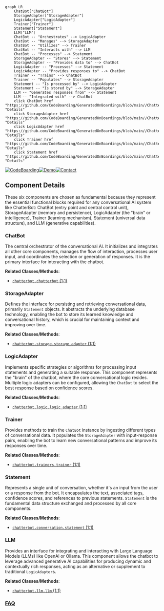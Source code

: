 ```mermaid
graph LR
    ChatBot["ChatBot"]
    StorageAdapter["StorageAdapter"]
    LogicAdapter["LogicAdapter"]
    Trainer["Trainer"]
    Statement["Statement"]
    LLM["LLM"]
    ChatBot -- "Orchestrates" --> LogicAdapter
    ChatBot -- "Manages" --> StorageAdapter
    ChatBot -- "Utilizes" --> Trainer
    ChatBot -- "Interacts with" --> LLM
    ChatBot -- "Processes" --> Statement
    StorageAdapter -- "Stores" --> Statement
    StorageAdapter -- "Provides data to" --> ChatBot
    LogicAdapter -- "Processes" --> Statement
    LogicAdapter -- "Provides responses to" --> ChatBot
    Trainer -- "Trains" --> ChatBot
    Trainer -- "Populates" --> StorageAdapter
    Statement -- "Is processed by" --> LogicAdapter
    Statement -- "Is stored by" --> StorageAdapter
    LLM -- "Generates responses from" --> Statement
    LLM -- "Integrated with" --> ChatBot
    click ChatBot href "https://github.com/CodeBoarding/GeneratedOnBoardings/blob/main//ChatterBot/ChatBot.md" "Details"
    click StorageAdapter href "https://github.com/CodeBoarding/GeneratedOnBoardings/blob/main//ChatterBot/StorageAdapter.md" "Details"
    click LogicAdapter href "https://github.com/CodeBoarding/GeneratedOnBoardings/blob/main//ChatterBot/LogicAdapter.md" "Details"
    click Trainer href "https://github.com/CodeBoarding/GeneratedOnBoardings/blob/main//ChatterBot/Trainer.md" "Details"
    click Statement href "https://github.com/CodeBoarding/GeneratedOnBoardings/blob/main//ChatterBot/Statement.md" "Details"
```
[![CodeBoarding](https://img.shields.io/badge/Generated%20by-CodeBoarding-9cf?style=flat-square)](https://github.com/CodeBoarding/GeneratedOnBoardings)[![Demo](https://img.shields.io/badge/Try%20our-Demo-blue?style=flat-square)](https://www.codeboarding.org/demo)[![Contact](https://img.shields.io/badge/Contact%20us%20-%20contact@codeboarding.org-lightgrey?style=flat-square)](mailto:contact@codeboarding.org)

## Component Details

These six components are chosen as fundamental because they represent the essential functional blocks required for any conversational AI system like ChatterBot: ChatBot (entry point and central control unit), StorageAdapter (memory and persistence), LogicAdapter (the "brain" or intelligence), Trainer (learning mechanism), Statement (universal data structure), and LLM (generative capabilities).

### ChatBot
The central orchestrator of the conversational AI. It initializes and integrates all other core components, manages the flow of interaction, processes user input, and coordinates the selection or generation of responses. It is the primary interface for interacting with the chatbot.


**Related Classes/Methods**:

- <a href="https://github.com/gunthercox/ChatterBot/blob/master/chatterbot/chatterbot.py#L1-L1" target="_blank" rel="noopener noreferrer">`chatterbot.chatterbot` (1:1)</a>


### StorageAdapter
Defines the interface for persisting and retrieving conversational data, primarily `Statement` objects. It abstracts the underlying database technology, enabling the bot to store its learned knowledge and conversational history, which is crucial for maintaining context and improving over time.


**Related Classes/Methods**:

- <a href="https://github.com/gunthercox/ChatterBot/blob/master/chatterbot/storage/storage_adapter.py#L1-L1" target="_blank" rel="noopener noreferrer">`chatterbot.storage.storage_adapter` (1:1)</a>


### LogicAdapter
Implements specific strategies or algorithms for processing input statements and generating a suitable response. This component represents the "brain" of the chatbot, where the core conversational logic resides. Multiple logic adapters can be configured, allowing the `ChatBot` to select the best response based on confidence scores.


**Related Classes/Methods**:

- <a href="https://github.com/gunthercox/ChatterBot/blob/master/chatterbot/logic/logic_adapter.py#L1-L1" target="_blank" rel="noopener noreferrer">`chatterbot.logic.logic_adapter` (1:1)</a>


### Trainer
Provides methods to train the `ChatBot` instance by ingesting different types of conversational data. It populates the `StorageAdapter` with input-response pairs, enabling the bot to learn new conversational patterns and improve its responses over time.


**Related Classes/Methods**:

- <a href="https://github.com/gunthercox/ChatterBot/blob/master/chatterbot/trainers.py#L1-L1" target="_blank" rel="noopener noreferrer">`chatterbot.trainers.trainer` (1:1)</a>


### Statement
Represents a single unit of conversation, whether it's an input from the user or a response from the bot. It encapsulates the text, associated tags, confidence scores, and references to previous statements. `Statement` is the fundamental data structure exchanged and processed by all core components.


**Related Classes/Methods**:

- <a href="https://github.com/gunthercox/ChatterBot/blob/master/chatterbot/conversation.py#L1-L1" target="_blank" rel="noopener noreferrer">`chatterbot.conversation.statement` (1:1)</a>


### LLM
Provides an interface for integrating and interacting with Large Language Models (LLMs) like OpenAI or Ollama. This component allows the chatbot to leverage advanced generative AI capabilities for producing dynamic and contextually rich responses, acting as an alternative or supplement to traditional `LogicAdapter`s.


**Related Classes/Methods**:

- <a href="https://github.com/gunthercox/ChatterBot/blob/master/chatterbot/llm.py#L1-L1" target="_blank" rel="noopener noreferrer">`chatterbot.llm.llm` (1:1)</a>




### [FAQ](https://github.com/CodeBoarding/GeneratedOnBoardings/tree/main?tab=readme-ov-file#faq)